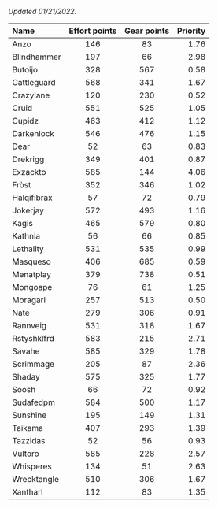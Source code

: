 
_Updated 01/21/2022._

| Name | Effort points | Gear points | Priority |
|:-----|:-------------:|:-----------:|---------:|
|Anzo|146|83|1.76|
|Blindhammer|197|66|2.98|
|Butoijo|328|567|0.58|
|Cattleguard|568|341|1.67|
|Crazylane|120|230|0.52|
|Cruid|551|525|1.05|
|Cupidz|463|412|1.12|
|Darkenlock|546|476|1.15|
|Dear|52|63|0.83|
|Drekrigg|349|401|0.87|
|Exzackto|585|144|4.06|
|Fròst|352|346|1.02|
|Halqifibrax|57|72|0.79|
|Jokerjay|572|493|1.16|
|Kagis|465|579|0.80|
|Kathnia|56|66|0.85|
|Lethality|531|535|0.99|
|Masqueso|406|685|0.59|
|Menatplay|379|738|0.51|
|Mongoape|76|61|1.25|
|Moragari|257|513|0.50|
|Nate|279|306|0.91|
|Rannveig|531|318|1.67|
|Rstyshklfrd|583|215|2.71|
|Savahe|585|329|1.78|
|Scrimmage|205|87|2.36|
|Shaday|575|325|1.77|
|Soosh|66|72|0.92|
|Sudafedpm|584|500|1.17|
|Sunshîne|195|149|1.31|
|Taikama|407|293|1.39|
|Tazzidas|52|56|0.93|
|Vultoro|585|228|2.57|
|Whisperes|134|51|2.63|
|Wrecktangle|510|306|1.67|
|Xantharl|112|83|1.35|
